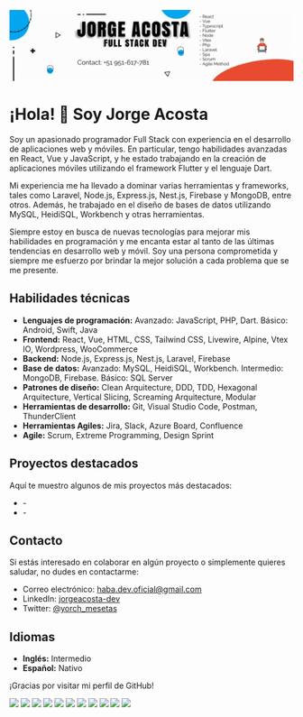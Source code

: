 [![Header](https://github.com/haba-sensei/haba-sensei/blob/main/portada.gif?raw=true "Header")](https://github.com/haba-sensei)

 # ¡Hola! 👋 Soy Jorge Acosta

Soy un apasionado programador Full Stack con experiencia en el desarrollo de aplicaciones web y móviles. En particular, tengo habilidades avanzadas en React, Vue y JavaScript, y he estado trabajando en la creación de aplicaciones móviles utilizando el framework Flutter y el lenguaje Dart.

Mi experiencia me ha llevado a dominar varias herramientas y frameworks, tales como Laravel, Node.js, Express.js, Nest.js, Firebase y MongoDB, entre otros. Además, he trabajado en el diseño de bases de datos utilizando MySQL, HeidiSQL, Workbench y otras herramientas.

Siempre estoy en busca de nuevas tecnologías para mejorar mis habilidades en programación y me encanta estar al tanto de las últimas tendencias en desarrollo web y móvil. Soy una persona comprometida y siempre me esfuerzo por brindar la mejor solución a cada problema que se me presente.

## Habilidades técnicas

- **Lenguajes de programación:** Avanzado: JavaScript, PHP, Dart. Básico: Android, Swift, Java
- **Frontend:** React, Vue, HTML, CSS, Tailwind CSS, Livewire, Alpine, Vtex IO, Wordpress, WooCommerce
- **Backend:** Node.js, Express.js, Nest.js, Laravel, Firebase
- **Base de datos:** Avanzado: MySQL, HeidiSQL, Workbench. Intermedio: MongoDB, Firebase. Básico: SQL Server
- **Patrones de diseño:** Clean Arquitecture, DDD, TDD, Hexagonal Arquitecture, Vertical Slicing, Screaming Arquitecture, Modular
- **Herramientas de desarrollo:** Git, Visual Studio Code, Postman, ThunderClient
- **Herramientas Agiles:** Jira, Slack, Azure Board, Confluence
- **Agile:** Scrum, Extreme Programming, Design Sprint


## Proyectos destacados

Aquí te muestro algunos de mis proyectos más destacados:

- [](https://github.com/haba-sensei/) - 
- [](https://github.com/haba-sensei/) - 

## Contacto

Si estás interesado en colaborar en algún proyecto o simplemente quieres saludar, no dudes en contactarme:

- Correo electrónico: [haba.dev.oficial@gmail.com](mailto:haba.dev.oficial@gmail.com)
- LinkedIn: [jorgeacosta-dev](https://www.linkedin.com/in/jorgeacosta-dev)
- Twitter: [@yorch_mesetas](https://twitter.com/yorch_mesetas)

## Idiomas

- **Inglés:** Intermedio
- **Español:** Nativo

¡Gracias por visitar mi perfil de GitHub! 


![](https://img.shields.io/badge/Code-JavaScript-informational?style=flat&color=informational&logo=javascript)
![](https://img.shields.io/badge/Code-React-informational?style=flat&color=informational&logo=react)
![](https://img.shields.io/badge/Code-TypeScript-informational?style=flat&color=informational)
![](https://img.shields.io/badge/Code-Vue-informational?style=flat&color=informational&logo=vue.js)
![](https://img.shields.io/badge/Code-EcmaScript-informational?style=flat&color=informational)
![](https://img.shields.io/badge/Code-Flutter-informational?style=flat&color=informational&logo=flutter)
![](https://img.shields.io/badge/Code-Node-informational?style=flat&color=informational&logo=node.js)
![](https://img.shields.io/badge/Tool-Webpack-informational?style=flat&color=warning&logo=webpack)
![](https://img.shields.io/badge/Tool-Jest-informational?style=flat&color=warning&logo=jest)
![](https://img.shields.io/badge/Tool-SCSS-informational?style=flat&color=warning&logo=sass)
![](https://img.shields.io/badge/Tool-Docker-informational?style=flat&color=warning&logo=docker)
